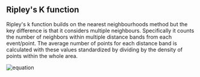 ## Ripley's K function

Ripley's k function builds on the nearest neighbourhoods method but the key difference is that it considers multiple neighbours. Specifically it counts the number of neighbors within multiple distance bands from each event/point. The average number of points for each distance band is calculated with these values standardized by dividing by the density of points within the whole area. 

![equation](https://latex.codecogs.com/gif.latex?\sum&space;\left&space;(&space;x^{a}&space;\right&space;))
